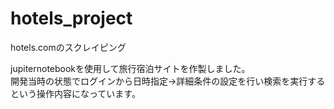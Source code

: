 # hotels_project
hotels.comのスクレイピング  

jupiternotebookを使用して旅行宿泊サイトを作製しました。  
開発当時の状態でログインから日時指定→詳細条件の設定を行い検索を実行するという操作内容になっています。

